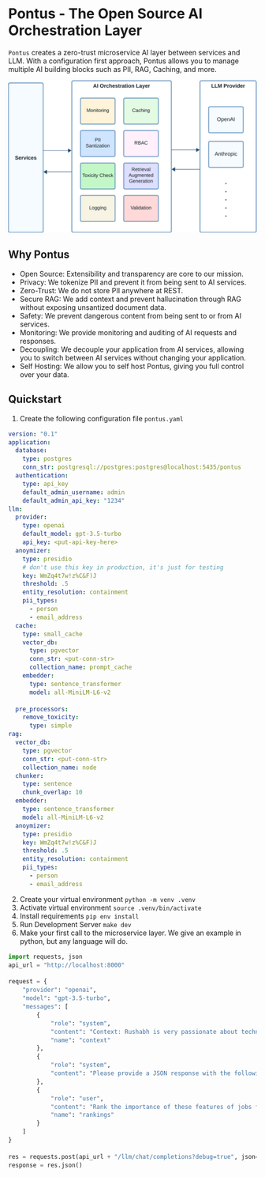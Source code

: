 # Pontus - The Open Source AI Orchestration Layer

`Pontus` creates a zero-trust microservice AI layer between services and LLM. With a configuration first approach, Pontus allows you to manage multiple AI building blocks such as PII, RAG, Caching, and more.

![Pontus, Architecture](./LLM_Architecture.png)


## Why Pontus

* Open Source: Extensibility and transparency are core to our mission.
* Privacy: We tokenize PII and prevent it from being sent to AI services.
* Zero-Trust: We do not store PII anywhere at REST.
* Secure RAG: We add context and prevent hallucination through RAG without exposing unsantized document data.
* Safety: We prevent dangerous content from being sent to or from AI services.
* Monitoring: We provide monitoring and auditing of AI requests and responses.
* Decoupling: We decouple your application from AI services, allowing you to switch between AI services without changing your application.
* Self Hosting: We allow you to self host Pontus, giving you full control over your data.

## Quickstart

1. Create the following configuration file `pontus.yaml`
```yaml
version: "0.1"
application:
  database:
    type: postgres
    conn_str: postgresql://postgres:postgres@localhost:5435/pontus
  authentication:
    type: api_key
    default_admin_username: admin
    default_admin_api_key: "1234"
llm:
  provider:
    type: openai
    default_model: gpt-3.5-turbo
    api_key: <put-api-key-here>
  anoymizer:
    type: presidio
    # don't use this key in production, it's just for testing
    key: WmZq4t7w!z%C&F)J
    threshold: .5
    entity_resolution: containment
    pii_types:
      - person
      - email_address
  cache:
    type: small_cache
    vector_db:
      type: pgvector
      conn_str: <put-conn-str>
      collection_name: prompt_cache
    embedder:
      type: sentence_transformer
      model: all-MiniLM-L6-v2

  pre_processors:
    remove_toxicity:
      type: simple
rag:
  vector_db:
    type: pgvector
    conn_str: <put-conn-str>
    collection_name: node
  chunker:
    type: sentence
    chunk_overlap: 10
  embedder:
    type: sentence_transformer
    model: all-MiniLM-L6-v2
  anoymizer:
    type: presidio
    key: WmZq4t7w!z%C&F)J
    threshold: .5
    entity_resolution: containment
    pii_types:
      - person
      - email_address
```

2. Create your virtual environment `python -m venv .venv`
3. Activate virtual environment `source .venv/bin/activate`
4. Install requirements `pip env install`
5. Run Development Server `make dev`
6. Make your first call to the microservice layer. We give an example in python, but any language will do.

```python
import requests, json
api_url = "http://localhost:8000"

request = {
    "provider": "openai",
    "model": "gpt-3.5-turbo",
    "messages": [
        {
            "role": "system",
            "content": "Context: Rushabh is very passionate about technology and loves tinkering with new products. He enjoys spending quality time in nature in his free time. He's early in his career, so he's willing to forgo salary for career growth. Jonah is an entrepreneur at heart and believes that tech companies are the best suited for making lots of money. He's willing to work long hours, as long as he's working on a cause he believes in.",
            "name": "context"
        },
        {
            "role": "system",
            "content": "Please provide a JSON response with the following format: {name: [ordered list of features]}"
        },
        {
            "role": "user",
            "content": "Rank the importance of these features of jobs for Rushabh and Jonah: 1. Compensation 2. Work Life Balance 3. Company Mission",
            "name": "rankings"
        }
    ]
}

res = requests.post(api_url + "/llm/chat/completions?debug=true", json=request)
response = res.json()
```
